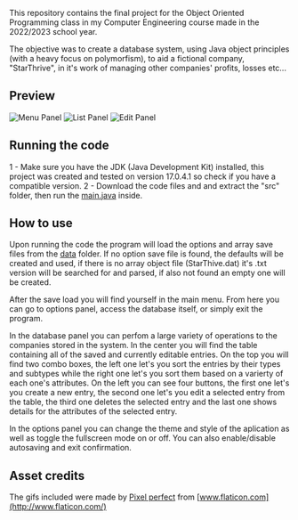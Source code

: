This repository contains the final project for the Object Oriented Programming class in my Computer Engineering course made in the 2022/2023 school year.

The objective was to create a database system, using Java object principles (with a heavy focus on polymorfism), to aid a fictional company, "StarThrive", in it's work of managing other companies' profits, losses etc...

## Preview

![Menu Panel](/screenshots/menu.png)
![List Panel](/screenshots/list.png)
![Edit Panel](/screenshots/edit.png)

## Running the code

1 - Make sure you have the JDK (Java Development Kit) installed, this project was created and tested on version 17.0.4.1 so check if you have a compatible version.
2 - Download the code files and and extract the "src" folder, then run the [main.java](/src/Main.java) inside.

## How to use

Upon running the code the program will load the options and array save files from the [data](/src/data) folder. If no option save file is found, the defaults will be created and used, if there is no array object file (StarThive.dat) it's .txt version will be searched for and parsed, if also not found an empty one will be created.

After the save load you will find yourself in the main menu. From here you can go to options panel, access the database itself, or simply exit the program.

In the database panel you can perfom a large variety of operations to the companies stored in the system. In the center you will find the table containing all of the saved and currently editable entries. On the top you will find two combo boxes, the left one let's you sort the entries by their types and subtypes while the right one let's you sort them based on a varierty of each one's attributes. On the left you can see four buttons, the first one let's you create a new entry, the second one let's you edit a selected entry from the table, the third one deletes the selected entry and the last one shows details for the attributes of the selected entry.

In the options panel you can change the theme and style of the aplication as well as toggle the fullscreen mode on or off. You can also enable/disable autosaving and exit confirmation.

## Asset credits

The gifs included were made by [Pixel perfect](https://www.flaticon.com/authors/pixel-perfect) from [www.flaticon.com](http://www.flaticon.com/)
